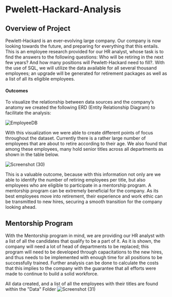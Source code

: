 # Pwelett-Hackard-Analysis

## Overview of Project

Pewlett-Hackard is an ever-evolving large company. Our company is now looking towards the future, and preparing for everything that this entails.  This is an employee research provided for our HR analyst, whose task is to find the answers to the following questions: Who will be retiring in the next few years? And how many positions will Pewlett-Hackard need to fill?. With the use of SQL, we will utilize the data available for all several thousand employees; an upgrade will be generated for retirement packages as well as a list of all its eligible employees.

#### Outcomes

To visualize the relationship between data sources and the company’s anatomy we created the following ERD (Entity Relationship Diagram) to facilitate the analysis:

![EmployeeDB](https://user-images.githubusercontent.com/111472338/208999169-6d8058f6-5804-4689-aa13-e364b9c6c3aa.png)

With this visualization we were able to create different points of focus throughout the dataset. Currently there is a rather large number of employees that are about to retire according to their age. We also found that among these employees, many hold senior titles across all departments as shown in the table below.

![Screenshot (30)](https://user-images.githubusercontent.com/111472338/208999204-2494c463-7ba9-412a-abd3-9343c983a65b.png)

This is a valuable outcome, because with this information not only are we able to identify the number of retiring employees per title, but also employees who are eligible to participate in a mentorship program. 
A mentorship program can be extremely beneficial for the company. As its best employees move into retirement, their experience and work ethic can be transmitted to new hires, securing a smooth transition for the company looking ahead.

## Mentorship Program

With the Mentorship program in mind, we are providing our HR analyst with a list of all the candidates that qualify to be a part of it. As it is shown, the company will need a lot of head of departments to be replaced; this program will need to be developed through capacitations to the new hires, and thus needs to be implemented with enough time for all positions to be successfully trained. Further analysis can be done to calculate the costs that this implies to the company with the guarantee that all efforts were made to continue to build a solid workforce. 

All data created, and a list of all the employees with their titles are found within the "Data" Folder
![Screenshot (31)](https://user-images.githubusercontent.com/111472338/209000023-aeb11f5e-bd4d-4cbf-abbd-50685d31e992.png)

